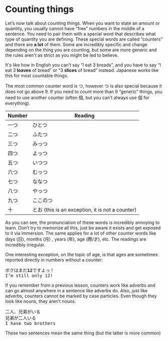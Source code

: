 # Counting things

Let’s now talk about counting things. When you want to state an amount or quantity, you usually cannot have “free” numbers in the middle of a sentence. You need to pair them with a special word that describes what type of quantity you are defining. These special words are called “counters” and there are **a lot** of them. Some are incredibly specific and change depending on the thing you are counting, but some are more generic and the rules aren't as strict as you might be led to believe.

It's like how in English you can’t say “I eat 3 breads”, and you have to say “I eat 3 **loaves** of bread” or “3 **slices** of bread” instead. Japanese works like this for most countable things.

The most common counter word is つ, however つ is also special because it does not go above 9. If you need to count more than 9 “generic” things, you need to use another counter (often 個, but you can’t always use 個 for everything).

| Number | Reading                                          |
|--------|--------------------------------------------------|
| 一つ　 | ひとつ                                           |
| 二つ　 | ふたつ                                           |
| 三つ　 | みっつ                                           |
| 四つ　 | よっつ                                           |
| 五つ　 | いつつ                                           |
| 六つ　 | むっつ                                           |
| 七つ　 | ななつ                                           |
| 八つ　 | やっつ                                           |
| 九つ　 | ここのつ                                         |
| 十　　 | とお (this is an exception, it is not a counter) |

As you can see, the pronunciation of these words is incredibly annoying to learn. Don’t try to memorize all this, just be aware it exists and get exposed to it via immersion. The same applies for a lot of other counter words like days (日), months (月) , years (年), age (際/才), etc. The readings are incredibly irregular.

One interesting exception, on the topic of age, is that ages are sometimes reported directly in numbers without a counter:

<pre>
ボクはまだ<b>12</b>ですよっ！
I’m still only 12!
</pre>

If you remember from a previous lesson, counters work like adverbs and can go almost anywhere in a sentence like adverbs do. Also, just like adverbs, counters cannot be marked by case particles. Even though they look like nouns, they aren’t nouns.

<pre>
二人、兄弟がいる
兄弟が二人いる
I have two brothers
</pre>

These two sentences mean the same thing (but the latter is more common)